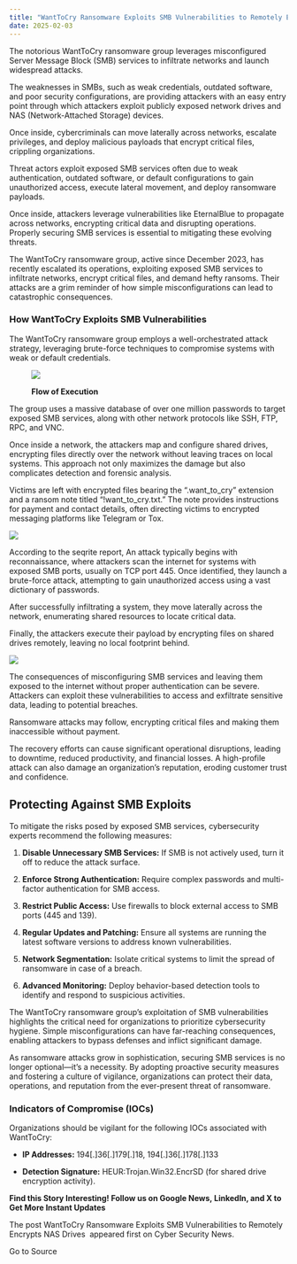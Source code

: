 ```yaml
---
title: "WantToCry Ransomware Exploits SMB Vulnerabilities to Remotely Encrypts NAS Drives"
date: 2025-02-03
---
```


The notorious WantToCry ransomware group leverages misconfigured Server Message Block (SMB) services to infiltrate networks and launch widespread attacks.

The weaknesses in SMBs, such as weak credentials, outdated software, and poor security configurations, are providing attackers with an easy entry point through which attackers exploit publicly exposed network drives and NAS (Network-Attached Storage) devices.

Once inside, cybercriminals can move laterally across networks, escalate privileges, and deploy malicious payloads that encrypt critical files, crippling organizations.

Threat actors exploit exposed SMB services often due to weak authentication, outdated software, or default configurations to gain unauthorized access, execute lateral movement, and deploy ransomware payloads.

Once inside, attackers leverage vulnerabilities like EternalBlue to propagate across networks, encrypting critical data and disrupting operations. Properly securing SMB services is essential to mitigating these evolving threats.

The WantToCry ransomware group, active since December 2023, has recently escalated its operations, exploiting exposed SMB services to infiltrate networks, encrypt critical files, and demand hefty ransoms. Their attacks are a grim reminder of how simple misconfigurations can lead to catastrophic consequences.

### **How WantToCry Exploits SMB Vulnerabilities**

The WantToCry ransomware group employs a well-orchestrated attack strategy, leveraging brute-force techniques to compromise systems with weak or default credentials.

<figure>

![](https://blogger.googleusercontent.com/img/b/R29vZ2xl/AVvXsEgJrppiliFmwTFZcSKjjZFdz1zUwJ0wWoRPp9htPf37hc8ay6Kf5MCPfrOvAkiMU76jKRqi_6vL3cgLexZMJtfm12A-sQOt5l6AxYiVfFF9oHo7UYgFoo-_MCfe2vudhqvC_Nq9ANctn-C2ISGryRkXd7bqQxL6oWIyQVRoDCkTM6P9fkOn3bNz4uL4YOgY/s16000/Picture3.png)

<figcaption>

**Flow of Execution**

</figcaption>

</figure>

The group uses a massive database of over one million passwords to target exposed SMB services, along with other network protocols like SSH, FTP, RPC, and VNC.

Once inside a network, the attackers map and configure shared drives, encrypting files directly over the network without leaving traces on local systems. This approach not only maximizes the damage but also complicates detection and forensic analysis.

Victims are left with encrypted files bearing the “.want\_to\_cry” extension and a ransom note titled “!want\_to\_cry.txt.” The note provides instructions for payment and contact details, often directing victims to encrypted messaging platforms like Telegram or Tox.

![](https://blogger.googleusercontent.com/img/b/R29vZ2xl/AVvXsEjpE-9E3kNS8CI2Y8mMHrXl-c_utjHtFVnsjiii-cx_oxkfj1QVTCL2kFJZWaKaqJqCIj7bajvxXPaV9f3vYvkKGBCqL2liSZb0_zmOi_CEDoMFYAzUnFJtTx47sNYlc-FQsocws5ImCkDMwrzbNVrNK3ZfD86eZ-eBnBf4rKeMHUywf8-y5gz65s3irpef/s16000/wantotry%20ransomware%20notes.png)

According to the seqrite report, An attack typically begins with reconnaissance, where attackers scan the internet for systems with exposed SMB ports, usually on TCP port 445. Once identified, they launch a brute-force attack, attempting to gain unauthorized access using a vast dictionary of passwords.

After successfully infiltrating a system, they move laterally across the network, enumerating shared resources to locate critical data.

Finally, the attackers execute their payload by encrypting files on shared drives remotely, leaving no local footprint behind.

![](https://blogger.googleusercontent.com/img/b/R29vZ2xl/AVvXsEjoE4dpvXBNzn6NpmXwCyokSvE3INYP759_bGu9BppCM5bLnNVHNMfOuZObGnjjL_Cng6ZgOJf3tN83uwW2NL3xILM7d_-OI8dHdNazZ6WB809TecJBf8yqeeHHBf2jN0DQWlp80OvuQpw7_ug9BXuViUuOa254Ai62wCpFH8I_AnDdm2jyTx7OdKrVzW9Z/s16000/file%20notes.png)

The consequences of misconfiguring SMB services and leaving them exposed to the internet without proper authentication can be severe. Attackers can exploit these vulnerabilities to access and exfiltrate sensitive data, leading to potential breaches.

Ransomware attacks may follow, encrypting critical files and making them inaccessible without payment.

The recovery efforts can cause significant operational disruptions, leading to downtime, reduced productivity, and financial losses. A high-profile attack can also damage an organization’s reputation, eroding customer trust and confidence.

## **Protecting Against SMB Exploits**

To mitigate the risks posed by exposed SMB services, cybersecurity experts recommend the following measures:

1. **Disable Unnecessary SMB Services:** If SMB is not actively used, turn it off to reduce the attack surface.

4. **Enforce Strong Authentication:** Require complex passwords and multi-factor authentication for SMB access.

7. **Restrict Public Access:** Use firewalls to block external access to SMB ports (445 and 139).

10. **Regular Updates and Patching:** Ensure all systems are running the latest software versions to address known vulnerabilities.

13. **Network Segmentation:** Isolate critical systems to limit the spread of ransomware in case of a breach.

16. **Advanced Monitoring:** Deploy behavior-based detection tools to identify and respond to suspicious activities.

The WantToCry ransomware group’s exploitation of SMB vulnerabilities highlights the critical need for organizations to prioritize cybersecurity hygiene. Simple misconfigurations can have far-reaching consequences, enabling attackers to bypass defenses and inflict significant damage.

As ransomware attacks grow in sophistication, securing SMB services is no longer optional—it’s a necessity. By adopting proactive security measures and fostering a culture of vigilance, organizations can protect their data, operations, and reputation from the ever-present threat of ransomware.

### **Indicators of Compromise (IOCs)**

Organizations should be vigilant for the following IOCs associated with WantToCry:

- **IP Addresses:** 194\[.\]36\[.\]179\[.\]18, 194\[.\]36\[.\]178\[.\]133

- **Detection Signature:** HEUR:Trojan.Win32.EncrSD (for shared drive encryption activity).

**Find this Story Interesting! Follow us on Google News, LinkedIn, and X to Get More Instant Updates**

The post WantToCry Ransomware Exploits SMB Vulnerabilities to Remotely Encrypts NAS Drives  appeared first on Cyber Security News.

Go to Source
